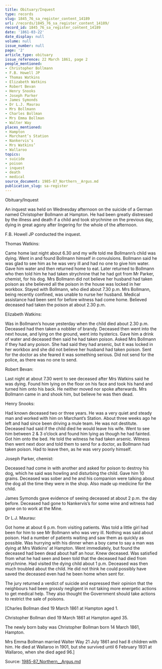 ```yaml
---
title: Obituary/Inquest
type: records
slug: 1845_76_sa_register_content_14189
url: /records/1845_76_sa_register_content_14189/
record_id: 1845_76_sa_register_content_14189
date: '1861-03-22'
date_display: null
volume: null
issue_number: null
page: '2'
article_type: obituary
issue_reference: 22 March 1861, page 2
people_mentioned:
- Christopher Bollmann
- F.B. Howell JP
- Thomas Watkins
- Elizabeth Watkins
- Robert Bevan
- Henry Snooks
- Joseph Parker
- James Symonds
- Dr L.J. Maurau
- Mrs Bollmann
- Charles Bollman
- Mrs Emma Bollman
- Walter Way
places_mentioned:
- Hampton
- Marchant’s Station
- Nankervis’s
- Mrs Watkins’
- Wallaroo
topics:
- suicide
- poison
- inquest
- death
- medical
source_document: 1985-87_Northern__Argus.md
publication_slug: sa-register
---
```


Obituary/Inquest

An inquest was held on Wednesday afternoon on the suicide of a German named Christopher Bollmann at Hampton.  He had been greatly distressed by the illness and death if a child and took strychnine on the previous day, dying in great agony after lingering for the whole of the afternoon.

F.B. Howell JP conducted the inquest.

Thomas Watkins:

Came home last night about 6.30 and my wife told me Bollmann’s child was dying.  Went in and found Bollmann himself in convulsions.  Bollmann said he was glad to see him as he was very ill and had no one to give him water.  Gave him water and then returned home to eat.  Later returned to Bollmann who then told him he had taken strychnine that he had got from Mr Parker, chemist, for his dog.  Mrs Bollmann did not believe her husband had taken poison as she believed all the poison in the house was locked in her workbox.  Stayed with Bollmann, who died about 7.30 p.m.  Mrs Bollmann, being recently confined, was unable to nurse her husband.  Medical assistance had been sent for before witness had come home.  Believed deceased had taken the poison at about 2.30 p.m.

Elizabeth Watkins:

Was in Bollmann’s house yesterday when the child died about 2.30 p.m.  Deceased had then taken a nobbler of brandy.  Deceased then went into the next house, and lying on the ground, went into hysterics.  Gave him a drink of water and deceased then said he had taken poison.  Asked Mrs Bollmann if they had any poison.  She had said they had arsenic, but it was locked in her workbox and she did not believe her husband had taken poison.  Sent for the doctor as she feared it was something serious.  Did not send for the police, as there was no one to send.

Robert Bevan:

Last night at about 7.30 went to see deceased after Mrs Watkins said he was dying.  Found him lying on the floor on his face and took his hand and turned him onto his back.  He neither moved nor spoke afterwards.  Mrs Bollmann came in and shook him, but believe he was then dead.

Henry Snooks:

Had known deceased two or three years.  He was a very quiet and steady man and worked with him on Marchant’s Station.  About three weeks ago he left and had since been driving a mule team.  He was not destitute.  Deceased had said if the child died he would leave his wife.  Went to see him between 2 & 3 o’clock and found him lying as though he had fainted.  Got him onto the bed.  He told the witness he had taken arsenic.  Witness then went next door and told them to send for a doctor, as Bollmann had taken poison.  Had to leave then, as he was very poorly himself.

Joseph Parker, chemist:

Deceased had come in with another and asked for poison to destroy his dog, which he said was howling and disturbing the child.  Gave him 10 grains.  Deceased was sober and he and his companion were talking about the dog all the time they were in the shop.  Also made up medicine for the child.

James Symonds gave evidence of seeing deceased at about 2 p.m. the day before.  Deceased had gone to Nankervis’s for some wine and witness had gone on to work at the Mine.

Dr L.J. Maurau:

Got home at about 6 p.m. from visiting patients.  Was told a little girl had been for him to see Mr Bollmann who was very ill.  Nothing was said about poison. Had a number of patients waiting and saw them as quickly as possible.  Was hurrying with his dinner when a boy came to say a man was dying at Mrs Watkins’ at Hampton.  Went immediately, but found the deceased had been dead about half an hour.  Knew deceased.  Was satisfied from what he had seen and been told that the deceased had died from strychnine.  Had visited the dying child about 1 p.m.  Deceased was then much troubled about the child.  He did not think he could possibly have saved the deceased even had he been home when sent for.

The jury returned a verdict of suicide and expressed their opinion that the neighbours had been grossly negligent in not taking more energetic actions to get medical help.  They also thought the Government should take actions to restrict the sale of poisons.

[Charles Bollman died 19 March 1861 at Hampton aged 1.

Christopher Bollman died 19 March 1861 at Hampton aged 35.

The newly born baby was Christopher Bollman born 14 March 1861, Hampton.

Mrs Emma Bollman married Walter Way 21 July 1861 and had 8 children with him.  He died at Wallaroo in 1901, but she survived until 6 February 1931 at Wallaroo, when she died aged 96.]

Source: [1985-87_Northern__Argus.md](/downloads/markdown/1985-87_Northern__Argus.md)
